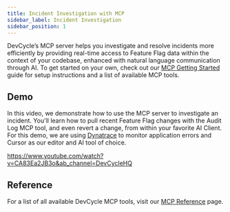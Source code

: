 ```yaml
---
title: Incident Investigation with MCP
sidebar_label: Incident Investigation
sidebar_position: 1
---
```


DevCycle’s MCP server helps you investigate and resolve incidents more efficiently by providing real-time access to Feature Flag data within the context of your codebase, enhanced with natural language communication through AI. To get started on your own, check out our [MCP Getting Started](/cli-mcp/mcp-getting-started) guide for setup instructions and a list of available MCP tools.

## Demo

In this video, we demonstrate how to use the MCP server to investigate an incident. You'll learn how to pull recent Feature Flag changes with the Audit Log MCP tool, and even revert a change, from within your favorite AI Client. For this demo, we are using [Dynatrace](/integrations/dynatrace/) to monitor application errors and Cursor as our editor and AI tool of choice.

https://www.youtube.com/watch?v=CA83Ea2JB3o&ab_channel=DevCycleHQ

## Reference

For a list of all available DevCycle MCP tools, visit our [MCP Reference](/cli-mcp/mcp-reference) page.
